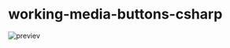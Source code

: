 # working-media-buttons-csharp
![previev](https://raw.githubusercontent.com/maciekkoks/working-media-buttons-csharp/main/previev1.png)
